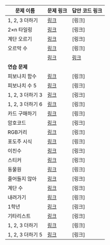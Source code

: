 |문제 이름|문제 링크|답안 코드 링크|
|---|---|---|
|1, 2, 3 더하기|[링크](http://http://boj.kr/9095)|[링크]|
|2×n 타일링|[링크](http://http://boj.kr/11726)|[링크]|
|계단 오르기|[링크](http://http://boj.kr/2579)|[링크]|
|오르막 수|[링크](http://http://boj.kr/11057)|[링크]|
||[링크](boj.kr/)|[링크]()|
|**연습 문제**|||
|피보나치 함수|[링크](http://http://boj.kr/1003)|[링크]|
|피보나치 수 5|[링크](http://http://boj.kr/10870)|[링크]|
|1, 2, 3 더하기 3|[링크](http://http://boj.kr/15988)|[링크]|
|1, 2, 3 더하기 6|[링크](http://http://boj.kr/15991)|[링크]|
|카드 구매하기|[링크](http://http://boj.kr/11052)|[링크]|
|암호코드|[링크](http://http://boj.kr/2011)|[링크]|
|RGB거리|[링크](http://http://boj.kr/1149)|[링크]|
|포도주 시식|[링크](http://http://boj.kr/2156)|[링크]|
|이친수|[링크](http://http://boj.kr/2193)|[링크]|
|스티커|[링크](http://http://boj.kr/9465)|[링크]|
|동물원|[링크](http://http://boj.kr/1309)|[링크]|
|줄어들지 않아|[링크](http://http://boj.kr/2688)|[링크]|
|계단 수|[링크](http://http://boj.kr/1562)|[링크]|
|내려가기|[링크](http://http://boj.kr/2096)|[링크]|
|1학년|[링크](http://http://boj.kr/5557)|[링크]|
|기타리스트|[링크](http://http://boj.kr/1495)|[링크]|
|1, 2, 3 더하기|[링크](http://http://boj.kr/9095)|[링크]|
|1, 2, 3 더하기 5|[링크](http://http://boj.kr/15990)|[링크]|